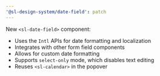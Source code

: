 ```yaml
---
'@sl-design-system/date-field': patch
---
```


New `<sl-date-field>` component:
- Uses the `Intl` APIs for date formatting and localization
- Integrates with other form field components
- Allows for custom date formatting
- Supports `select-only` mode, which disables text editing
- Reuses `<sl-calendar>` in the popover
